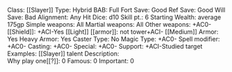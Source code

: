 Class: [[Slayer]]
Type: Hybrid
BAB: Full
Fort Save: Good
Ref Save: Good
Will Save: Bad
Alignment: Any
Hit Dice: d10
Skill pt.: 6
Starting Wealth: average 175gp
Simple weapons: All
Martial weapons: All
Other weapons: +AC0-
[[Shield]]: +ACI-Yes
[[Light]] [[armor]]:  not tower+ACI-
[[Medium]] Armor: Yes
Heavy Armor: Yes
Caster Type: No
Magic Type: +AC0-
Spell modifier: +AC0-
Casting: +AC0-
Special: +AC0-
Support: +ACI-Studied target
Examples:  [[Slayer]] talent
Description:  
Why play one[[?]]: 0
Famous: 0
Important: 0
